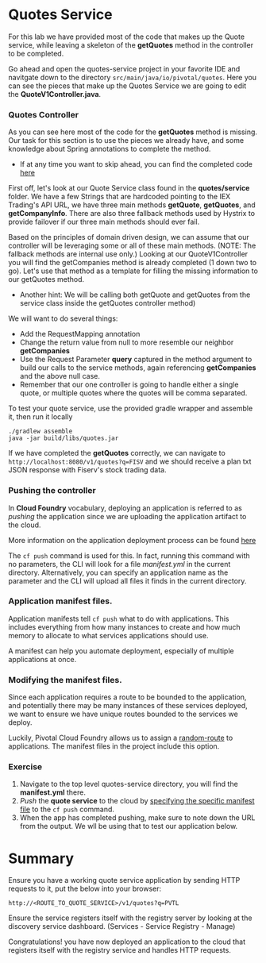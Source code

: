 # Quotes Service

For this lab we have provided most of the code that makes up the Quote service, while leaving a skeleton of the **getQuotes** method in the controller to be completed.

Go ahead and open the quotes-service project in your favorite IDE and navitgate down to the directory `src/main/java/io/pivotal/quotes`. Here you can see the pieces that make up the Quotes Service we are going to edit the **QuoteV1Controller.java**.


### Quotes Controller

As you can see here most of the code for the **getQuotes** method is missing. Our task for this section is to use the pieces we already have, and some knowledge about Spring annotations to complete the method.

 - If at any time you want to skip ahead, you can find the completed code [here](https://github.com/Pivotal-Field-Engineering/pivotal-bank-demo/blob/master/quotes-service/src/main/java/io/pivotal/quotes/controller/QuoteV1Controller.java)

First off, let's look at our Quote Service class found in the **quotes/service** folder. We have a few Strings that are hardcoded pointing to the IEX Trading's API URL, we have three main methods **getQuote**, **getQuotes**, and **getCompanyInfo**. There are also three fallback methods used by Hystrix to provide failover if our three main methods should ever fail.

Based on the principles of domain driven design, we can assume that our controller will be leveraging some or all of these main methods. (NOTE: The fallback methods are internal use only.) Looking at our QuoteV1Controller you will find the getCompanies method is already completed (1 down two to go). Let's use that method as a template for filling the missing information to our getQuotes method.

 - Another hint: We will be calling both getQuote and getQuotes from the service class inside the getQuotes controller method)

We will want to do several things:

  * Add the RequestMapping annotation
  * Change the return value from null to more resemble our neighbor **getCompanies**
  * Use the Request Parameter **query** captured in the method argument to build our calls to the service methods, again referencing **getCompanies** and the above null case.
  * Remember that our one controller is going to handle either a single quote, or multiple quotes where the quotes will be comma separated.

To test your quote service, use the provided gradle wrapper and assemble it, then run it locally
```
./gradlew assemble
java -jar build/libs/quotes.jar
```
If we have completed the **getQuotes** correctly, we can navigate to `http://localhost:8080/v1/quotes?q=FISV` and we should receive a plan txt JSON response with Fiserv's stock trading data.

### Pushing the controller

In **Cloud Foundry** vocabulary, deploying an application is referred to as *pushing* the application since we are uploading the application artifact to the cloud.

More information on the application deployment process can be found [here](http://docs.pivotal.io/pivotalcf/devguide/deploy-apps/deploy-app.html)

The `cf push` command is used for this. In fact, running this command with no parameters, the CLI will look for a file *manifest.yml* in the current directory. Alternatively, you can specify an application name as the parameter and the CLI will upload all files it finds in the current directory.

### Application manifest files.
Application manifests tell `cf push` what to do with applications. This includes everything from how many instances to create and how much memory to allocate to what services applications should use.

A manifest can help you automate deployment, especially of multiple applications at once.

### Modifying the manifest files.
Since each application requires a route to be bounded to the application, and potentially there may be many instances of these services deployed, we want to ensure we have unique routes bounded to the services we deploy.

Luckily, Pivotal Cloud Foundry allows us to assign a [random-route](http://docs.pivotal.io/pivotalcf/devguide/deploy-apps/manifest.html#random-route) to applications. The manifest files in the project include this option.

### Exercise

1. Navigate to the top level quotes-service directory, you will find the **manifest.yml** there.
1. *Push* the **quote service** to the cloud by [specifying the specific manifest file](http://docs.pivotal.io/pivotalcf/devguide/deploy-apps/manifest.html#find-manifest) to the `cf push` command.
1. When the app has completed pushing, make sure to note down the URL from the output. We wll be using that to test our application below.

# Summary

Ensure you have a working quote service application by sending HTTP requests to it, put the below into your browser:

`http://<ROUTE_TO_QUOTE_SERVICE>/v1/quotes?q=PVTL`

Ensure the service registers itself with the registry server by looking at the discovery service dashboard. (Services - Service Registry - Manage)

Congratulations! you have now deployed an application to the cloud that registers itself with the registry service and handles HTTP requests.
